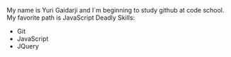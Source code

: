 My name is Yuri Gaidarji and I`m beginning to study github at code school.
My favorite path is JavaScript
Deadly Skills:
* Git
* JavaScript
* JQuery
